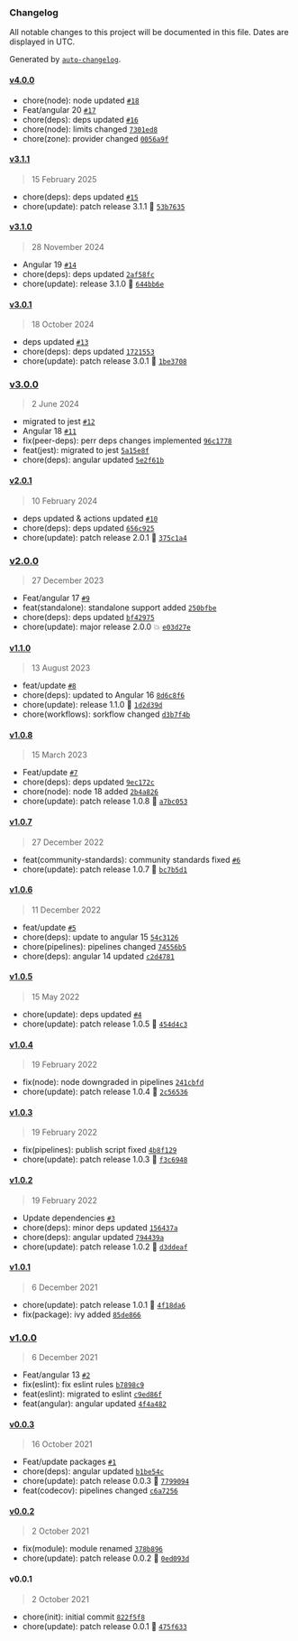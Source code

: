 ### Changelog

All notable changes to this project will be documented in this file. Dates are displayed in UTC.

Generated by [`auto-changelog`](https://github.com/CookPete/auto-changelog).

#### [v4.0.0](https://github.com/Celtian/ngx-if-platform/compare/v3.1.1...v4.0.0)

- chore(node): node updated [`#18`](https://github.com/Celtian/ngx-if-platform/pull/18)
- Feat/angular 20 [`#17`](https://github.com/Celtian/ngx-if-platform/pull/17)
- chore(deps): deps updated [`#16`](https://github.com/Celtian/ngx-if-platform/pull/16)
- chore(node): limits changed [`7301ed8`](https://github.com/Celtian/ngx-if-platform/commit/7301ed844ab1bbde983419d99513e50c6f9d842e)
- chore(zone): provider changed [`0056a9f`](https://github.com/Celtian/ngx-if-platform/commit/0056a9fc7dc4f7f8556b081488423e65106f738c)

#### [v3.1.1](https://github.com/Celtian/ngx-if-platform/compare/v3.1.0...v3.1.1)

> 15 February 2025

- chore(deps): deps updated [`#15`](https://github.com/Celtian/ngx-if-platform/pull/15)
- chore(update): patch release 3.1.1 🐛 [`53b7635`](https://github.com/Celtian/ngx-if-platform/commit/53b76359eb043c9d5f5f76cdb5548b1016272ba6)

#### [v3.1.0](https://github.com/Celtian/ngx-if-platform/compare/v3.0.1...v3.1.0)

> 28 November 2024

- Angular 19 [`#14`](https://github.com/Celtian/ngx-if-platform/pull/14)
- chore(deps): deps updated [`2af58fc`](https://github.com/Celtian/ngx-if-platform/commit/2af58fccc9f670e8f51f89478e0a60a7eff377da)
- chore(update): release 3.1.0 🚀 [`644bb6e`](https://github.com/Celtian/ngx-if-platform/commit/644bb6e484b61693e55d542822ec799a5494bd62)

#### [v3.0.1](https://github.com/Celtian/ngx-if-platform/compare/v3.0.0...v3.0.1)

> 18 October 2024

- deps updated [`#13`](https://github.com/Celtian/ngx-if-platform/pull/13)
- chore(deps): deps updated [`1721553`](https://github.com/Celtian/ngx-if-platform/commit/1721553153f0bbd4a239626ef48af0793647e826)
- chore(update): patch release 3.0.1 🐛 [`1be3708`](https://github.com/Celtian/ngx-if-platform/commit/1be3708226434ef41e8837b4fbe2604637a65991)

### [v3.0.0](https://github.com/Celtian/ngx-if-platform/compare/v2.0.1...v3.0.0)

> 2 June 2024

- migrated to jest [`#12`](https://github.com/Celtian/ngx-if-platform/pull/12)
- Angular 18 [`#11`](https://github.com/Celtian/ngx-if-platform/pull/11)
- fix(peer-deps): perr deps changes implemented [`96c1778`](https://github.com/Celtian/ngx-if-platform/commit/96c1778bac0e9541557ea2c16f7abec4a980d90b)
- feat(jest): migrated to jest [`5a15e8f`](https://github.com/Celtian/ngx-if-platform/commit/5a15e8fe8b269f35bfd9e3e917dd0342104507e3)
- chore(deps): angular updated [`5e2f61b`](https://github.com/Celtian/ngx-if-platform/commit/5e2f61b17cb961c85e0e5820ebc3639568e79a7b)

#### [v2.0.1](https://github.com/Celtian/ngx-if-platform/compare/v2.0.0...v2.0.1)

> 10 February 2024

- deps updated & actions updated [`#10`](https://github.com/Celtian/ngx-if-platform/pull/10)
- chore(deps): deps updated [`656c925`](https://github.com/Celtian/ngx-if-platform/commit/656c925360dd3837691519dde3bdf461cc6f02c6)
- chore(update): patch release 2.0.1 🐛 [`375c1a4`](https://github.com/Celtian/ngx-if-platform/commit/375c1a47296d21b7f458993c46f3866b9fa96770)

### [v2.0.0](https://github.com/Celtian/ngx-if-platform/compare/v1.1.0...v2.0.0)

> 27 December 2023

- Feat/angular 17 [`#9`](https://github.com/Celtian/ngx-if-platform/pull/9)
- feat(standalone): standalone support added [`250bfbe`](https://github.com/Celtian/ngx-if-platform/commit/250bfbe83c4b17aa89e3f2119155f2db182b13c2)
- chore(deps): deps updated [`bf42975`](https://github.com/Celtian/ngx-if-platform/commit/bf42975b1bf046e6016f531c6062028d0bbee25c)
- chore(update): major release 2.0.0 💥 [`e03d27e`](https://github.com/Celtian/ngx-if-platform/commit/e03d27ee1b1868ade02f9f4105ec83cfcd5a6e75)

#### [v1.1.0](https://github.com/Celtian/ngx-if-platform/compare/v1.0.8...v1.1.0)

> 13 August 2023

- feat/update [`#8`](https://github.com/Celtian/ngx-if-platform/pull/8)
- chore(deps): updated to Angular 16 [`8d6c8f6`](https://github.com/Celtian/ngx-if-platform/commit/8d6c8f60fea869d33c3e04e19c2cdb2c596d2175)
- chore(update): release 1.1.0 🚀 [`1d2d39d`](https://github.com/Celtian/ngx-if-platform/commit/1d2d39dfb2e495e93c36a917d05161717423e727)
- chore(workflows): sorkflow changed [`d3b7f4b`](https://github.com/Celtian/ngx-if-platform/commit/d3b7f4b86df6bdd13a1799febbcdce18fb82910d)

#### [v1.0.8](https://github.com/Celtian/ngx-if-platform/compare/v1.0.7...v1.0.8)

> 15 March 2023

- Feat/update [`#7`](https://github.com/Celtian/ngx-if-platform/pull/7)
- chore(deps): deps updated [`9ec172c`](https://github.com/Celtian/ngx-if-platform/commit/9ec172c31e97540759b5e84df98eacdb35654db7)
- chore(node): node 18 added [`2b4a826`](https://github.com/Celtian/ngx-if-platform/commit/2b4a826fdf15cc5f7d662f624e4d792258657d01)
- chore(update): patch release 1.0.8 🐛 [`a7bc053`](https://github.com/Celtian/ngx-if-platform/commit/a7bc053049a4e3f3928420a7473a95b9ff1efc58)

#### [v1.0.7](https://github.com/Celtian/ngx-if-platform/compare/v1.0.6...v1.0.7)

> 27 December 2022

- feat(community-standards): community standards fixed [`#6`](https://github.com/Celtian/ngx-if-platform/pull/6)
- chore(update): patch release 1.0.7 🐛 [`bc7b5d1`](https://github.com/Celtian/ngx-if-platform/commit/bc7b5d165b7a929f4a704b8908a849439963e7bc)

#### [v1.0.6](https://github.com/Celtian/ngx-if-platform/compare/v1.0.5...v1.0.6)

> 11 December 2022

- feat/update [`#5`](https://github.com/Celtian/ngx-if-platform/pull/5)
- chore(deps): update to angular 15 [`54c3126`](https://github.com/Celtian/ngx-if-platform/commit/54c3126fb8025a6063a050446eb4c85b190548f0)
- chore(pipelines): pipelines changed [`74556b5`](https://github.com/Celtian/ngx-if-platform/commit/74556b52cd76724088aeff2bc9316339ac4be694)
- chore(deps): angular 14 updated [`c2d4781`](https://github.com/Celtian/ngx-if-platform/commit/c2d4781e1b36edfbbb6f49dfbcc3e3b1a16801a0)

#### [v1.0.5](https://github.com/Celtian/ngx-if-platform/compare/v1.0.4...v1.0.5)

> 15 May 2022

- chore(update): deps updated [`#4`](https://github.com/Celtian/ngx-if-platform/pull/4)
- chore(update): patch release 1.0.5 🐛 [`454d4c3`](https://github.com/Celtian/ngx-if-platform/commit/454d4c3e3d2600478a9683942c6f4a398b26a3e3)

#### [v1.0.4](https://github.com/Celtian/ngx-if-platform/compare/v1.0.3...v1.0.4)

> 19 February 2022

- fix(node): node downgraded in pipelines [`241cbfd`](https://github.com/Celtian/ngx-if-platform/commit/241cbfd3edbeb689fc6fb7496e3662f010348c7b)
- chore(update): patch release 1.0.4 🐛 [`2c56536`](https://github.com/Celtian/ngx-if-platform/commit/2c56536138aec67012f091b3a4ff647a9a379eea)

#### [v1.0.3](https://github.com/Celtian/ngx-if-platform/compare/v1.0.2...v1.0.3)

> 19 February 2022

- fix(pipelines): publish script fixed [`4b8f129`](https://github.com/Celtian/ngx-if-platform/commit/4b8f129f74b37e44d8b52c50dc23fe4825205e74)
- chore(update): patch release 1.0.3 🐛 [`f3c6948`](https://github.com/Celtian/ngx-if-platform/commit/f3c694899e3e747d744610751676617d10e3135d)

#### [v1.0.2](https://github.com/Celtian/ngx-if-platform/compare/v1.0.1...v1.0.2)

> 19 February 2022

- Update dependencies [`#3`](https://github.com/Celtian/ngx-if-platform/pull/3)
- chore(deps): minor deps updated [`156437a`](https://github.com/Celtian/ngx-if-platform/commit/156437a5f5cecbeb154c12dd52775caeadf0a6c9)
- chore(deps): angular updated [`794439a`](https://github.com/Celtian/ngx-if-platform/commit/794439abb12a99c2c54ab7f13c18db278e422d22)
- chore(update): patch release 1.0.2 🐛 [`d3ddeaf`](https://github.com/Celtian/ngx-if-platform/commit/d3ddeaf59e760d59e6c41a4ec16ca66dd275e4bf)

#### [v1.0.1](https://github.com/Celtian/ngx-if-platform/compare/v1.0.0...v1.0.1)

> 6 December 2021

- chore(update): patch release 1.0.1 🐛 [`4f18da6`](https://github.com/Celtian/ngx-if-platform/commit/4f18da6f706adb6ae1e94a0c39ba99912ae386aa)
- fix(package): ivy added [`85de866`](https://github.com/Celtian/ngx-if-platform/commit/85de866369f0a458c69d4a38109edb0c57f86be6)

### [v1.0.0](https://github.com/Celtian/ngx-if-platform/compare/v0.0.3...v1.0.0)

> 6 December 2021

- Feat/angular 13 [`#2`](https://github.com/Celtian/ngx-if-platform/pull/2)
- fix(eslint): fix eslint rules [`b7898c9`](https://github.com/Celtian/ngx-if-platform/commit/b7898c9dd74bcfe68c8c719948cbd6b8334f7f65)
- feat(eslint): migrated to eslint [`c9ed86f`](https://github.com/Celtian/ngx-if-platform/commit/c9ed86fd74cc198f0b7fb48d36de477431181092)
- feat(angular): angular updated [`4f4a482`](https://github.com/Celtian/ngx-if-platform/commit/4f4a4825c6dc1a9447ca19cb42752d7b9cfffb61)

#### [v0.0.3](https://github.com/Celtian/ngx-if-platform/compare/v0.0.2...v0.0.3)

> 16 October 2021

- Feat/update packages [`#1`](https://github.com/Celtian/ngx-if-platform/pull/1)
- chore(deps): angular updated [`b1be54c`](https://github.com/Celtian/ngx-if-platform/commit/b1be54cbdf3d2d04e03f7e6ffefa9db3e8201467)
- chore(update): patch release 0.0.3 🐛 [`7799094`](https://github.com/Celtian/ngx-if-platform/commit/7799094985c34d8ad50e1137564c7bc1d297e097)
- feat(codecov): pipelines changed [`c6a7256`](https://github.com/Celtian/ngx-if-platform/commit/c6a7256dce5eb5660282e447641e7989b4a07b24)

#### [v0.0.2](https://github.com/Celtian/ngx-if-platform/compare/v0.0.1...v0.0.2)

> 2 October 2021

- fix(module): module renamed [`378b896`](https://github.com/Celtian/ngx-if-platform/commit/378b896ef2b9a8e8b3cc8272d441496f36cbc0ea)
- chore(update): patch release 0.0.2 🐛 [`0ed093d`](https://github.com/Celtian/ngx-if-platform/commit/0ed093d900f192a1c1c36c2b3bd2bdb096afdc75)

#### v0.0.1

> 2 October 2021

- chore(init): initial commit [`822f5f8`](https://github.com/Celtian/ngx-if-platform/commit/822f5f84555096ca6a0838ac36e26cc2e3305864)
- chore(update): patch release 0.0.1 🐛 [`475f633`](https://github.com/Celtian/ngx-if-platform/commit/475f63375f4a2be315d7e3cfb1bf48a4ae969528)
